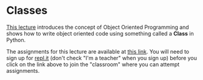 # Classes

[This lecture](https://github.com/amangup/coding-bootcamp/blob/master/lecture8/classes.md) introduces the concept of Object Oriented Programming and shows how to write object oriented code using something called a **Class** in Python.

The assignments for this lecture are available at [this link](https://repl.it/classroom/invite/V2apwEt). You will need to sign up for [repl.it](https://repl.it) (don't check "I'm a teacher" when you sign up) before you click on the link above to join the "classroom" where you can attempt assignments.
